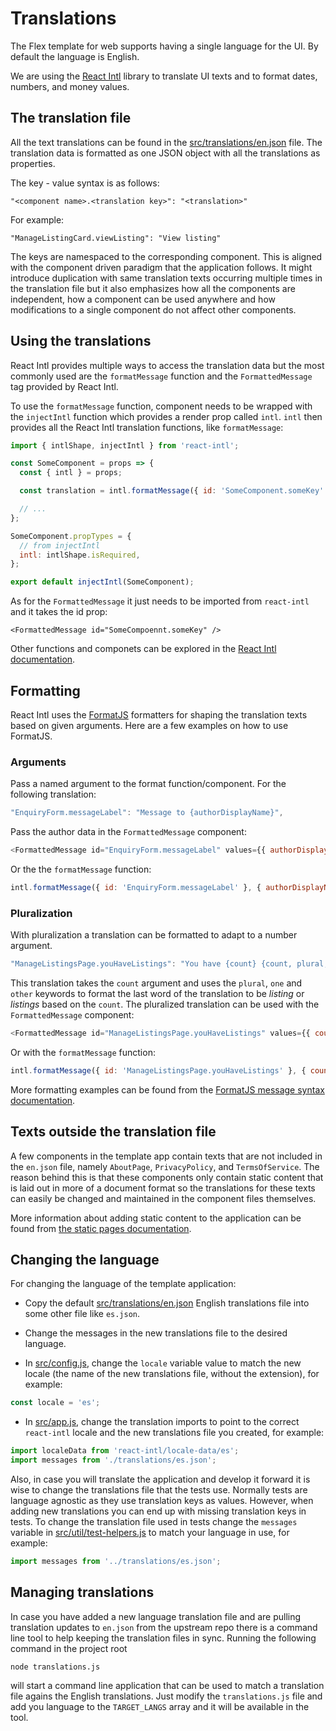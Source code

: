 # Translations

The Flex template for web supports having a single language for the UI. By default the language is
English.

We are using the [React Intl](https://github.com/yahoo/react-intl) library to translate UI texts and
to format dates, numbers, and money values.

## The translation file

All the text translations can be found in the
[src/translations/en.json](../src/translations/en.json) file. The translation data is formatted as
one JSON object with all the translations as properties.

The key - value syntax is as follows:

```
"<component name>.<translation key>": "<translation>"
```

For example:

```
"ManageListingCard.viewListing": "View listing"
```

The keys are namespaced to the corresponding component. This is aligned with the component driven
paradigm that the application follows. It might introduce duplication with same translation texts
occurring multiple times in the translation file but it also emphasizes how all the components are
independent, how a component can be used anywhere and how modifications to a single component do not
affect other components.

## Using the translations

React Intl provides multiple ways to access the translation data but the most commonly used are the
`formatMessage` function and the `FormattedMessage` tag provided by React Intl.

To use the `formatMessage` function, component needs to be wrapped with the `injectIntl` function
which provides a render prop called `intl`. `intl` then provides all the React Intl translation
functions, like `formatMessage`:

```js
import { intlShape, injectIntl } from 'react-intl';

const SomeComponent = props => {
  const { intl } = props;

  const translation = intl.formatMessage({ id: 'SomeComponent.someKey' });

  // ...
};

SomeComponent.propTypes = {
  // from injectIntl
  intl: intlShape.isRequired,
};

export default injectIntl(SomeComponent);
```

As for the `FormattedMessage` it just needs to be imported from `react-intl` and it takes the id
prop:

```
<FormattedMessage id="SomeCompoennt.someKey" />
```

Other functions and componets can be explored in the
[React Intl documentation](https://github.com/yahoo/react-intl/wiki).

## Formatting

React Intl uses the [FormatJS](https://formatjs.io/) formatters for shaping the translation texts
based on given arguments. Here are a few examples on how to use FormatJS.

### Arguments

Pass a named argument to the format function/component. For the following translation:

```js
"EnquiryForm.messageLabel": "Message to {authorDisplayName}",
```

Pass the author data in the `FormattedMessage` component:

```js
<FormattedMessage id="EnquiryForm.messageLabel" values={{ authorDisplayName: 'Jane D' }} />
```

Or the the `formatMessage` function:

```js
intl.formatMessage({ id: 'EnquiryForm.messageLabel' }, { authorDisplayName: 'Jane D' });
```

### Pluralization

With pluralization a translation can be formatted to adapt to a number argument.

```js
"ManageListingsPage.youHaveListings": "You have {count} {count, plural, one {listing} other {listings}}",
```

This translation takes the `count` argument and uses the `plural`, `one` and `other` keywords to
format the last word of the translation to be _listing_ or _listings_ based on the `count`. The
pluralized translation can be used with the `FormattedMessage` component:

```js
<FormattedMessage id="ManageListingsPage.youHaveListings" values={{ count: 3 }} />
```

Or with the `formatMessage` function:

```js
intl.formatMessage({ id: 'ManageListingsPage.youHaveListings' }, { count: 1 });
```

More formatting examples can be found from the
[FormatJS message syntax documentation](https://formatjs.io/guides/message-syntax/).

## Texts outside the translation file

A few components in the template app contain texts that are not included in the `en.json` file,
namely `AboutPage`, `PrivacyPolicy`, and `TermsOfService`. The reason behind this is that these
components only contain static content that is laid out in more of a document format so the
translations for these texts can easily be changed and maintained in the component files themselves.

More information about adding static content to the application can be found from
[the static pages documentation](./static-pages.md).

## Changing the language

For changing the language of the template application:

* Copy the default [src/translations/en.json](../src/translations/en.json) English translations file
  into some other file like `es.json`.

* Change the messages in the new translations file to the desired language.

* In [src/config.js](../src/config.js), change the `locale` variable value to match the new locale
  (the name of the new translations file, without the extension), for example:

```js
const locale = 'es';
```

* In [src/app.js](../src/app.js), change the translation imports to point to the correct
  `react-intl` locale and the new translations file you created, for example:

```js
import localeData from 'react-intl/locale-data/es';
import messages from './translations/es.json';
```

Also, in case you will translate the application and develop it forward it is wise to change the
translations file that the tests use. Normally tests are language agnostic as they use translation
keys as values. However, when adding new translations you can end up with missing translation keys
in tests. To change the translation file used in tests change the `messages` variable in
[src/util/test-helpers.js](../src/util/test-helpers.js) to match your language in use, for example:

```js
import messages from '../translations/es.json';
```

## Managing translations

In case you have added a new language translation file and are pulling translation updates to
`en.json` from the upstream repo there is a command line tool to help keeping the translation files in
sync. Running the following command in the project root

```
node translations.js

```
will start a command line application that can be used to match a translation file agains the
English translations. Just modify the `translations.js` file and add you language to the
`TARGET_LANGS` array and it will be available in the tool.
